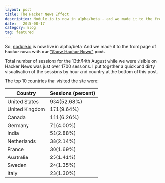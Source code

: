 ```yaml
---
layout: post
title: The Hacker News Effect
description: Nodule.io is now in alpha/beta - and we made it to the front page of Hacker News!
date:   2015-08-17
category: blog
tag: featured
---
```


So, [nodule.io](https://www.nodule.io) is now live in alpha/beta! And we made it to the front page of hacker news with our ["Show Hacker News"](https://news.ycombinator.com/item?id=10053115) post.

Total number of sessions for the 13th/14th August while we were visible on Hacker News was just over 1700 sessions. I put together a quick and dirty visualisation of the sessions by hour and country at the bottom of this post.

The top 10 countries that visited the site were:

| Country | Sessions (percent) |
|---------|--------------------|
| United States | 934(52.68%) |
| United Kingdom | 171(9.64%) |
| Canada | 111(6.26%) |
| Germany | 71(4.00%) |
| India | 51(2.88%) |
| Netherlands | 38(2.14%) |
| France | 30(1.69%) |
| Australia | 25(1.41%) |
| Sweden | 24(1.35%) |
| Italy | 23(1.30%) |

<div markdown="0">
    <script type="text/javascript" src="https://www.google.com/jsapi"></script>
    <script type="text/javascript">
      google.load("visualization", "1", {packages:["geochart", "corechart"]});
      google.setOnLoadCallback(drawRegionsMap);

      function drawRegionsMap() {
        var rawData = /* Country, Day, Hour, Sessions */
          [["Argentina",13,11,1], ["Argentina",13,12,1], ["Argentina",13,14,2], ["Argentina",13,21,1], ["Argentina",14,3,1], ["Armenia",13,12,1], ["Australia",13,11,2], ["Australia",13,12,3], ["Australia",13,13,2], ["Australia",13,14,3], ["Australia",13,15,2], ["Australia",13,16,1], ["Australia",13,17,2], ["Australia",13,20,1], ["Australia",13,21,1], ["Australia",13,22,2], ["Australia",14,0,3], ["Australia",14,1,1], ["Australia",14,2,1], ["Australia",14,4,1], ["Austria",13,12,2], ["Austria",13,13,1], ["Austria",13,15,1], ["Austria",13,17,2], ["Austria",13,18,1], ["Bahamas",13,13,1], ["Belgium",13,12,1], ["Belgium",13,13,2], ["Belgium",13,14,3], ["Belgium",13,15,3], ["Belgium",13,16,2], ["Belgium",13,20,1], ["Brazil",13,12,8], ["Brazil",13,13,1], ["Brazil",13,14,1], ["Brazil",13,15,2], ["Brazil",13,16,2], ["Brazil",13,17,3], ["Brazil",13,19,1], ["Brazil",13,21,1], ["Brazil",14,0,1], ["Canada",13,11,2], ["Canada",13,12,13], ["Canada",13,13,9], ["Canada",13,14,10], ["Canada",13,15,27], ["Canada",13,16,19], ["Canada",13,17,13], ["Canada",13,18,4], ["Canada",13,19,1], ["Canada",13,20,1], ["Canada",13,21,1], ["Canada",13,22,4], ["Canada",13,23,2], ["Canada",14,0,1], ["Canada",14,1,2], ["Canada",14,2,1], ["Canada",14,5,1], ["Chile",13,15,1], ["Chile",13,16,1], ["China",13,13,1], ["China",13,14,2], ["China",14,5,1], ["China",14,6,1], ["China",14,11,1], ["Colombia",13,15,1], ["Colombia",13,21,1], ["Colombia",14,21,1], ["Croatia",13,11,1], ["Croatia",13,12,1], ["Croatia",13,13,3], ["Croatia",13,15,1], ["Cyprus",13,19,1], ["Czech Republic",13,12,2], ["Czech Republic",13,13,1], ["Czech Republic",13,14,2], ["Czech Republic",13,16,1], ["Czech Republic",14,11,1], ["Denmark",13,12,4], ["Denmark",13,13,3], ["Denmark",13,14,1], ["Denmark",13,15,2], ["Denmark",13,16,3], ["Estonia",13,12,1], ["Estonia",13,14,1], ["Ethiopia",13,14,1], ["Ethiopia",13,15,1], ["Finland",13,12,2], ["Finland",13,13,1], ["Finland",13,15,3], ["Finland",13,16,2], ["Finland",13,17,3], ["Finland",14,8,1], ["France",13,11,1], ["France",13,12,7], ["France",13,13,7], ["France",13,14,6], ["France",13,15,7], ["France",13,16,1], ["France",13,17,1], ["Germany",13,10,1], ["Germany",13,11,4], ["Germany",13,12,10], ["Germany",13,13,11], ["Germany",13,14,6], ["Germany",13,15,14], ["Germany",13,16,6], ["Germany",13,17,4], ["Germany",13,20,4], ["Germany",13,21,2], ["Germany",14,5,1], ["Germany",14,6,2], ["Germany",14,7,1], ["Germany",14,9,1], ["Germany",14,10,1], ["Germany",14,13,1], ["Germany",14,17,2], ["Greece",13,12,2], ["Greece",13,16,1], ["Hong Kong",13,12,2], ["Hong Kong",13,13,2], ["Hong Kong",13,17,1], ["Hong Kong",14,0,1], ["Hong Kong",14,2,1], ["Hong Kong",14,11,1], ["Hungary",13,12,1], ["Hungary",13,15,3], ["India",13,11,1], ["India",13,12,11], ["India",13,13,5], ["India",13,14,5], ["India",13,15,6], ["India",13,16,3], ["India",13,17,4], ["India",13,18,1], ["India",13,19,2], ["India",14,0,1], ["India",14,1,1], ["India",14,4,1], ["India",14,5,1], ["India",14,6,1], ["India",14,8,3], ["India",14,9,3], ["India",14,11,2], ["Indonesia",13,12,1], ["Indonesia",13,13,1], ["Indonesia",13,14,1], ["Indonesia",13,16,1], ["Indonesia",13,17,1], ["Indonesia",14,0,1], ["Ireland",13,12,1], ["Ireland",13,13,4], ["Ireland",13,14,1], ["Ireland",13,15,1], ["Ireland",13,16,1], ["Ireland",13,17,1], ["Ireland",13,21,2], ["Ireland",14,6,1], ["Israel",13,12,3], ["Israel",13,13,1], ["Israel",13,21,1], ["Israel",13,22,1], ["Italy",13,12,5], ["Italy",13,13,1], ["Italy",13,14,6], ["Italy",13,15,2], ["Italy",13,16,2], ["Italy",13,17,1], ["Italy",13,19,2], ["Italy",13,20,1], ["Italy",13,22,1], ["Italy",14,3,1], ["Italy",14,6,1], ["Japan",13,12,1], ["Japan",13,13,1], ["Japan",13,15,3], ["Japan",14,2,1], ["Japan",14,12,1], ["Latvia",13,15,1], ["Lithuania",13,11,1], ["Lithuania",13,14,1], ["Lithuania",13,15,1], ["Malaysia",13,13,1], ["Mexico",13,12,1], ["Mexico",13,14,1], ["Mexico",13,15,1], ["Mexico",13,16,1], ["Mexico",13,17,1], ["Mexico",14,2,1], ["Moldova",13,12,1], ["Morocco",13,12,1], ["Morocco",13,15,1], ["Morocco",13,21,1], ["Netherlands",13,12,6], ["Netherlands",13,13,5], ["Netherlands",13,14,5], ["Netherlands",13,15,5], ["Netherlands",13,16,6], ["Netherlands",13,17,2], ["Netherlands",13,18,1], ["Netherlands",13,19,1], ["Netherlands",13,20,1], ["Netherlands",13,21,1], ["Netherlands",13,22,1], ["Netherlands",14,0,1], ["Netherlands",14,6,1], ["Netherlands",14,7,1], ["Netherlands",14,19,1], ["New Zealand",13,10,1], ["New Zealand",13,20,1], ["New Zealand",13,21,2], ["Norway",13,11,1], ["Norway",13,12,1], ["Norway",13,14,1], ["Norway",13,15,1], ["Norway",13,16,2], ["Norway",13,17,1], ["Norway",13,22,1], ["Pakistan",13,13,1], ["Peru",13,12,1], ["Philippines",13,13,1], ["Philippines",13,15,1], ["Poland",13,12,1], ["Poland",13,13,5], ["Poland",13,14,1], ["Poland",13,15,2], ["Poland",13,16,1], ["Poland",13,21,1], ["Portugal",13,12,1], ["Portugal",13,14,2], ["Portugal",13,17,1], ["Portugal",13,21,1], ["Romania",13,13,1], ["Romania",13,16,1], ["Romania",13,18,1], ["Romania",14,6,1], ["Russia",13,10,1], ["Russia",13,12,1], ["Russia",13,15,3], ["Russia",13,16,1], ["Russia",13,17,3], ["Russia",14,9,1], ["Serbia",13,14,1], ["Serbia",13,17,1], ["Serbia",14,18,1], ["Singapore",13,10,1], ["Singapore",13,12,2], ["Singapore",13,13,1], ["Singapore",13,16,2], ["Singapore",14,1,1], ["Slovakia",13,13,1], ["Slovenia",13,13,1], ["Slovenia",13,15,1], ["South Africa",13,12,4], ["South Africa",13,14,3], ["South Africa",13,15,1], ["South Africa",13,19,1], ["South Africa",14,5,1], ["South Korea",13,18,1], ["South Korea",14,7,1], ["Spain",13,13,4], ["Spain",13,14,3], ["Spain",13,15,2], ["Spain",13,16,1], ["Spain",13,17,1], ["Spain",13,19,3], ["Spain",13,21,1], ["Spain",13,22,1], ["Spain",14,7,1], ["Sweden",13,11,1], ["Sweden",13,12,4], ["Sweden",13,13,5], ["Sweden",13,14,4], ["Sweden",13,15,2], ["Sweden",13,16,2], ["Sweden",13,17,1], ["Sweden",13,20,1], ["Sweden",13,21,1], ["Sweden",14,0,1], ["Sweden",14,8,1], ["Sweden",14,13,1], ["Switzerland",13,12,2], ["Switzerland",13,13,2], ["Switzerland",13,15,1], ["Switzerland",13,16,1], ["Switzerland",13,23,1], ["Taiwan",13,8,1], ["Taiwan",13,12,2], ["Taiwan",13,13,1], ["Taiwan",13,14,2], ["Taiwan",13,16,2], ["Taiwan",14,1,1], ["Thailand",13,13,1], ["Thailand",13,20,1], ["Trinidad & Tobago",13,14,1], ["Turkey",13,12,2], ["Turkey",13,13,2], ["Turkey",13,14,2], ["Turkey",13,15,2], ["Turkey",14,0,1], ["Turkey",14,8,1], ["Turkey",14,9,1], ["Uganda",13,13,1], ["Ukraine",13,12,2], ["United Arab Emirates",13,15,2], ["United Kingdom",13,11,6], ["United Kingdom",13,12,41], ["United Kingdom",13,13,33], ["United Kingdom",13,14,17], ["United Kingdom",13,15,30], ["United Kingdom",13,16,13], ["United Kingdom",13,17,5], ["United Kingdom",13,18,1], ["United Kingdom",13,19,4], ["United Kingdom",13,21,4], ["United Kingdom",13,22,1], ["United Kingdom",13,23,1], ["United Kingdom",14,8,6], ["United Kingdom",14,11,1], ["United Kingdom",14,12,4], ["United Kingdom",14,14,1], ["United Kingdom",14,16,1], ["United Kingdom",14,17,1], ["United Kingdom",14,18,1], ["United States",13,10,2], ["United States",13,11,11], ["United States",13,12,94], ["United States",13,13,119], ["United States",13,14,136], ["United States",13,15,150], ["United States",13,16,124], ["United States",13,17,109], ["United States",13,18,22], ["United States",13,19,26], ["United States",13,20,27], ["United States",13,21,14], ["United States",13,22,12], ["United States",13,23,10], ["United States",14,0,11], ["United States",14,1,9], ["United States",14,2,11], ["United States",14,3,4], ["United States",14,4,5], ["United States",14,5,2], ["United States",14,6,3], ["United States",14,7,1], ["United States",14,8,1], ["United States",14,9,3], ["United States",14,10,1], ["United States",14,11,2], ["United States",14,12,4], ["United States",14,13,3], ["United States",14,14,3], ["United States",14,15,3], ["United States",14,16,2], ["United States",14,17,1], ["United States",14,18,2], ["United States",14,19,2], ["United States",14,20,1], ["United States",14,21,3], ["United States",14,23,1], ["Vietnam",13,12,1], ["Vietnam",13,17,1], ["Vietnam",13,18,1], ["Vietnam",14,3,1]]

        var dailyData = rawData.reduce(function(data, row) {
            if(!data[row[1]]) {
              data[row[1]] = { hourlyData: {} };
            }
            if(!data[row[1]].hourlyData[row[2]]) {
              data[row[1]].hourlyData[row[2]] = [["Country", "Color", "Sessions"]];
            }
            data[row[1]].hourlyData[row[2]].push([row[0], Math.log(row[3]), row[3]]);
            return data;
          }, {});

        var options = {
          bar: {groupWidth: "95%"},
          legend: { position: "none" },
          width: "100%",
          height: 300
        };

        var barChart = new google.visualization.ColumnChart(document.getElementById("chart_div"));

        var day = 13;
        var hour = 0;
        var chart = null;

        var mapChart = new google.visualization.GeoChart(document.getElementById('regions_div'));          

        var maxValue = rawData.reduce(function(max, row) {
          return Math.max(max, Math.log(row[3]));
        }, 0);
        var options = { colorAxis : {minValue: 0, maxValue: maxValue, colors: ['#f5f5f5', '#FFAA00']},
                        // sizeAxis: { minValue: 50, maxValue: maxValue },
                        defaultColor: '#f5f5f5',
                        legend: 'none',
                        width: "100%"
                        // displayMode: 'markers'
                      };

        function drawCurrentChart() {
          var hourlyData = dailyData[day].hourlyData[hour] ? dailyData[day].hourlyData[hour] : [["Country", "Color", "Sessions"], ["United States", 0, 0]];
          var data = google.visualization.arrayToDataTable(hourlyData);

          var sessions = 0;
          for(var i = 1; i < hourlyData.length; i++) {
            sessions += hourlyData[i][2]
          }

          document.getElementById('map_title').innerText = "August " + day + ", " + hour + " GMT, Sessions: " + sessions;

          mapChart.draw(data, options);

          var sessionsByHour = [["Time","Sessions", { role: "style" }]]
          for(var d=13; d<=14; d++) {
            for(var h = 0; h<24; h++) {
              var hourlyData = dailyData[d].hourlyData[h] ? dailyData[d].hourlyData[h] : [];
              sessionsByHour.push([d+" Aug, " + h + " GMT", 
                hourlyData.slice(1).reduce(function(sum, row) { return sum + row[2] }, 0),
                hour==h && day == d ?  "color: #FFAA00" : "color: #0000FF" ]);
            }
          }
          var data = google.visualization.arrayToDataTable(sessionsByHour);
          var view = new google.visualization.DataView(data);
          view.setColumns([0, 1, 2]);
          barChart.draw(view, options);

          hour = hour +1;
          if(hour > 23) {
            hour = 0;
            day = day + 1;
            if(day > 14) {
              day = 13;
            }
          }
        }
        window.setInterval(drawCurrentChart, 200);
      }
    </script>
    <h1 id=map_title></h1>
    <div id="chart_div" style="width: 100%; height: 300px;"></div>
    <div id="regions_div" style="width: 100%; height: 500px;"></div>
</div>
